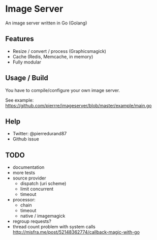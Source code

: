 # Image Server
An image server written in Go (Golang)

## Features
- Resize / convert / process (Graphicsmagick)
- Cache (Redis, Memcache, in memory)
- Fully modular

## Usage / Build
You have to compile/configure your own image server.

See example: https://github.com/pierrre/imageserver/blob/master/example/main.go

## Help
- Twitter: @pierredurand87
- Github issue

## TODO
- documentation
- more tests
- source provider
    - dispatch (uri scheme)
    - limit concurrent
    - timeout
- processor:
    - chain
    - timeout
	- native / imagemagick
- regroup requests?
- thread count problem with system calls http://misfra.me/post/52148362774/callback-magic-with-go